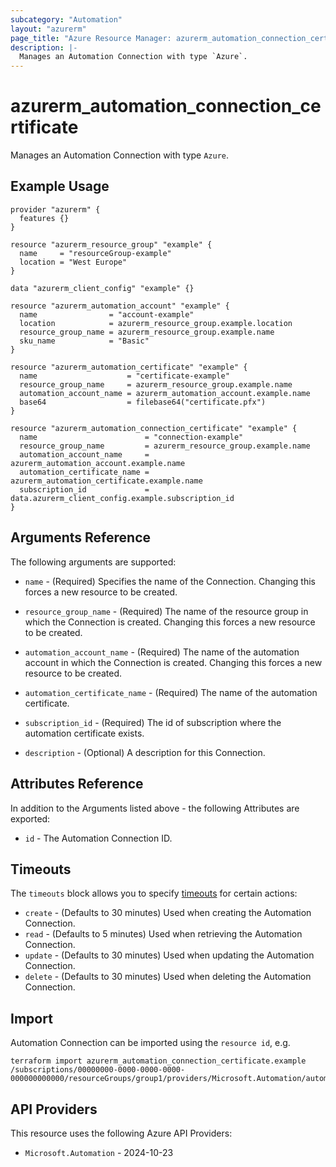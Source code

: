```yaml
---
subcategory: "Automation"
layout: "azurerm"
page_title: "Azure Resource Manager: azurerm_automation_connection_certificate"
description: |-
  Manages an Automation Connection with type `Azure`.
---
```


# azurerm_automation_connection_certificate

Manages an Automation Connection with type `Azure`.

## Example Usage

```hcl
provider "azurerm" {
  features {}
}

resource "azurerm_resource_group" "example" {
  name     = "resourceGroup-example"
  location = "West Europe"
}

data "azurerm_client_config" "example" {}

resource "azurerm_automation_account" "example" {
  name                = "account-example"
  location            = azurerm_resource_group.example.location
  resource_group_name = azurerm_resource_group.example.name
  sku_name            = "Basic"
}

resource "azurerm_automation_certificate" "example" {
  name                    = "certificate-example"
  resource_group_name     = azurerm_resource_group.example.name
  automation_account_name = azurerm_automation_account.example.name
  base64                  = filebase64("certificate.pfx")
}

resource "azurerm_automation_connection_certificate" "example" {
  name                        = "connection-example"
  resource_group_name         = azurerm_resource_group.example.name
  automation_account_name     = azurerm_automation_account.example.name
  automation_certificate_name = azurerm_automation_certificate.example.name
  subscription_id             = data.azurerm_client_config.example.subscription_id
}
```

## Arguments Reference

The following arguments are supported:

* `name` - (Required) Specifies the name of the Connection. Changing this forces a new resource to be created.

* `resource_group_name` - (Required) The name of the resource group in which the Connection is created. Changing this forces a new resource to be created.

* `automation_account_name` - (Required) The name of the automation account in which the Connection is created. Changing this forces a new resource to be created.

* `automation_certificate_name` - (Required) The name of the automation certificate.

* `subscription_id` - (Required) The id of subscription where the automation certificate exists.

* `description` - (Optional) A description for this Connection.

## Attributes Reference

In addition to the Arguments listed above - the following Attributes are exported:

* `id` - The Automation Connection ID.

## Timeouts

The `timeouts` block allows you to specify [timeouts](https://developer.hashicorp.com/terraform/language/resources/configure#define-operation-timeouts) for certain actions:

* `create` - (Defaults to 30 minutes) Used when creating the Automation Connection.
* `read` - (Defaults to 5 minutes) Used when retrieving the Automation Connection.
* `update` - (Defaults to 30 minutes) Used when updating the Automation Connection.
* `delete` - (Defaults to 30 minutes) Used when deleting the Automation Connection.

## Import

Automation Connection can be imported using the `resource id`, e.g.

```shell
terraform import azurerm_automation_connection_certificate.example /subscriptions/00000000-0000-0000-0000-000000000000/resourceGroups/group1/providers/Microsoft.Automation/automationAccounts/account1/connections/conn1
```

## API Providers
<!-- This section is generated, changes will be overwritten -->
This resource uses the following Azure API Providers:

* `Microsoft.Automation` - 2024-10-23
